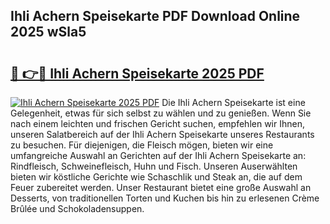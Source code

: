 ## Ihli Achern Speisekarte PDF Download Online 2025 wSla5

# <h2><a href="http://gc6lu9.nevu.top/?p=Ihli+Achern+Speisekarte">🔗 👉🔴 Ihli Achern Speisekarte 2025 PDF</a></h2>

[![Ihli Achern Speisekarte 2025 PDF](https://i.imgur.com/dBaPXMq.png)](http://gc6lu9.nevu.top/?p=Ihli+Achern+Speisekarte)
Die Ihli Achern Speisekarte ist eine Gelegenheit, etwas für sich selbst zu wählen und zu genießen. Wenn Sie nach einem leichten und frischen Gericht suchen, empfehlen wir Ihnen, unseren Salatbereich auf der Ihli Achern Speisekarte unseres Restaurants zu besuchen. Für diejenigen, die Fleisch mögen, bieten wir eine umfangreiche Auswahl an Gerichten auf der Ihli Achern Speisekarte an: Rindfleisch, Schweinefleisch, Huhn und Fisch. Unseren Auserwählten bieten wir köstliche Gerichte wie Schaschlik und Steak an, die auf dem Feuer zubereitet werden. Unser Restaurant bietet eine große Auswahl an Desserts, von traditionellen Torten und Kuchen bis hin zu erlesenen Crème Brûlée und Schokoladensuppen.
